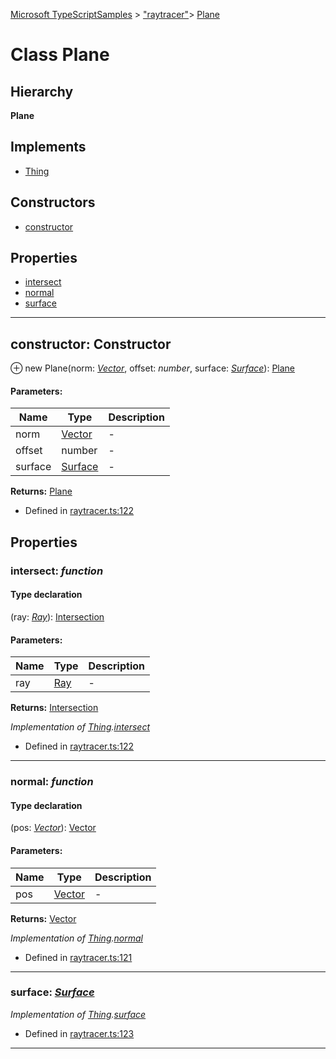 [Microsoft TypeScriptSamples](../index.md) >  ["raytracer"](../modules/_raytracer_.md)>  [Plane](../classes/_raytracer_.plane.md)
# Class Plane


## Hierarchy
**Plane**



## Implements
* [Thing](../interfaces/_raytracer_.thing.md)
 






## Constructors
* [constructor](../classes/_raytracer_.plane.md#constructor)

## Properties
* [intersect](../classes/_raytracer_.plane.md#intersect)
* [normal](../classes/_raytracer_.plane.md#normal)
* [surface](../classes/_raytracer_.plane.md#surface)

---




<a id="constructor"></a>
## constructor: Constructor


⊕ new Plane(norm: *[Vector](../classes/_raytracer_.vector.md)*, offset: *number*, surface: *[Surface](../interfaces/_raytracer_.surface.md)*): [Plane](../classes/_raytracer_.plane.md)




#### Parameters:
| Name  | Type                | Description  |
| ------ | ------------------- | ------------ |
| norm  | [Vector](../classes/_raytracer_.vector.md) | - |
| offset  | number | - |
| surface  | [Surface](../interfaces/_raytracer_.surface.md) | - |



**Returns:** [Plane](../classes/_raytracer_.plane.md)







* Defined in [raytracer.ts:122](https://github.com/tgreyuk/typedoc-plugin-markdown/blob/04105dc/samples/src/microsoft/raytracer.ts#L122)












## Properties

<a id="intersect"></a>

###  intersect:  *function* 



#### Type declaration



(ray: *[Ray](../interfaces/_raytracer_.ray.md)*): [Intersection](../interfaces/_raytracer_.intersection.md)




#### Parameters:
| Name  | Type                | Description  |
| ------ | ------------------- | ------------ |
| ray  | [Ray](../interfaces/_raytracer_.ray.md) | - |



**Returns:** [Intersection](../interfaces/_raytracer_.intersection.md)












*Implementation of [Thing](../interfaces/_raytracer_.thing.md).[intersect](../interfaces/_raytracer_.thing.md#intersect)*



* Defined in [raytracer.ts:122](https://github.com/tgreyuk/typedoc-plugin-markdown/blob/04105dc/samples/src/microsoft/raytracer.ts#L122)






----
<a id="normal"></a>

###  normal:  *function* 



#### Type declaration



(pos: *[Vector](../classes/_raytracer_.vector.md)*): [Vector](../classes/_raytracer_.vector.md)




#### Parameters:
| Name  | Type                | Description  |
| ------ | ------------------- | ------------ |
| pos  | [Vector](../classes/_raytracer_.vector.md) | - |



**Returns:** [Vector](../classes/_raytracer_.vector.md)












*Implementation of [Thing](../interfaces/_raytracer_.thing.md).[normal](../interfaces/_raytracer_.thing.md#normal)*



* Defined in [raytracer.ts:121](https://github.com/tgreyuk/typedoc-plugin-markdown/blob/04105dc/samples/src/microsoft/raytracer.ts#L121)






----
<a id="surface"></a>

###  surface:  *[Surface](../interfaces/_raytracer_.surface.md)* 




*Implementation of [Thing](../interfaces/_raytracer_.thing.md).[surface](../interfaces/_raytracer_.thing.md#surface)*



* Defined in [raytracer.ts:123](https://github.com/tgreyuk/typedoc-plugin-markdown/blob/04105dc/samples/src/microsoft/raytracer.ts#L123)






----


